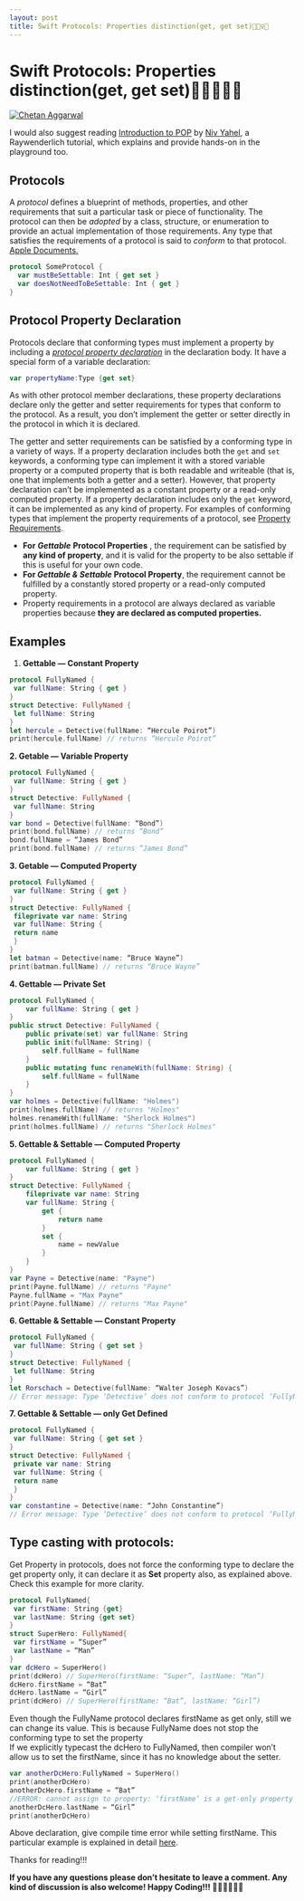 ```yaml
---
layout: post
title: Swift Protocols: Properties distinction(get, get set)🏃🏻‍♀️🏃
---
```


# Swift Protocols: Properties distinction(get, get set)🏃🏻‍♀️🏃🏻

[![Chetan Aggarwal](https://miro.medium.com/fit/c/96/96/1*jcaljTwAZ5cKY91bZFHq5A.jpeg)](https://medium.com/@chetan15aga?source=post_page-----32a34a7f16e9--------------------------------)

I would also suggest reading [Introduction to POP](https://www.raywenderlich.com/148448/introducing-protocol-oriented-programming) by [Niv Yahel](https://www.raywenderlich.com/u/nivivon), a Raywenderlich tutorial, which explains and provide hands-on in the playground too.

## Protocols

A *protocol* defines a blueprint of methods, properties, and other requirements that suit a particular task or piece of functionality. The protocol can then be *adopted* by a class, structure, or enumeration to provide an actual implementation of those requirements. Any type that satisfies the requirements of a protocol is said to *conform* to that protocol. [Apple Documents.](https://developer.apple.com/library/content/documentation/Swift/Conceptual/Swift_Programming_Language/Protocols.html)

```swift
protocol SomeProtocol {  
  var mustBeSettable: Int { get set }  
  var doesNotNeedToBeSettable: Int { get }  
}
```

## Protocol Property Declaration

Protocols declare that conforming types must implement a property by including a [*protocol property declaration*](https://developer.apple.com/library/content/documentation/Swift/Conceptual/Swift_Programming_Language/Declarations.html) in the declaration body. It have a special form of a variable declaration:

```swift
var propertyName:Type {get set}
```

As with other protocol member declarations, these property declarations declare only the getter and setter requirements for types that conform to the protocol. As a result, you don’t implement the getter or setter directly in the protocol in which it is declared.

The getter and setter requirements can be satisfied by a conforming type in a variety of ways. If a property declaration includes both the `get` and `set` keywords, a conforming type can implement it with a stored variable property or a computed property that is both readable and writeable (that is, one that implements both a getter and a setter). However, that property declaration can’t be implemented as a constant property or a read-only computed property. If a property declaration includes only the `get` keyword, it can be implemented as any kind of property. For examples of conforming types that implement the property requirements of a protocol, see [Property Requirements](https://developer.apple.com/library/content/documentation/Swift/Conceptual/Swift_Programming_Language/Protocols.html#//apple_ref/doc/uid/TP40014097-CH25-ID269).

-   **For** ***Gettable*** **Protocol Properties** , the requirement can be satisfied by **any kind of property**, and it is valid for the property to be also settable if this is useful for your own code.
-   **For *Gettable & Settable* Protocol Property**, the requirement cannot be fulfilled by a constantly stored property or a read-only computed property.
-   Property requirements in a protocol are always declared as variable properties because **they are declared as computed properties.**

## Examples

1.  **Gettable — Constant Property**

```swift
protocol FullyNamed {  
 var fullName: String { get }  
}  
struct Detective: FullyNamed {  
 let fullName: String  
}  
let hercule = Detective(fullName: “Hercule Poirot”)  
print(hercule.fullName) // returns “Hercule Poirot”
```

**2\. Getable — Variable Property**
```swift
protocol FullyNamed {  
 var fullName: String { get }  
}  
struct Detective: FullyNamed {  
 var fullName: String  
}  
var bond = Detective(fullName: “Bond”)  
print(bond.fullName) // returns “Bond”  
bond.fullName = “James Bond”  
print(bond.fullName) // returns “James Bond”
```
**3\. Getable — Computed Property**
```swift
protocol FullyNamed {  
 var fullName: String { get }  
}  
struct Detective: FullyNamed {  
 fileprivate var name: String  
 var fullName: String {  
 return name  
 }  
}  
let batman = Detective(name: “Bruce Wayne”)  
print(batman.fullName) // returns “Bruce Wayne”
```
**4\. Gettable — Private Set**
```swift
protocol FullyNamed {  
    var fullName: String { get }  
}  
public struct Detective: FullyNamed {  
    public private(set) var fullName: String  
    public init(fullName: String) {  
        self.fullName = fullName  
    }     
    public mutating func renameWith(fullName: String) {  
        self.fullName = fullName  
    }  
}  
var holmes = Detective(fullName: "Holmes")  
print(holmes.fullName) // returns "Holmes"  
holmes.renameWith(fullName: "Sherlock Holmes")  
print(holmes.fullName) // returns "Sherlock Holmes"
```
**5\. Gettable & Settable — Computed Property**
```swift
protocol FullyNamed {  
    var fullName: String { get }  
}  
struct Detective: FullyNamed {  
    fileprivate var name: String  
    var fullName: String {  
        get {  
            return name  
        }  
        set {  
            name = newValue  
        }  
    }  
}  
var Payne = Detective(name: "Payne")  
print(Payne.fullName) // returns "Payne"  
Payne.fullName = "Max Payne"  
print(Payne.fullName) // returns "Max Payne"
```
**6\. Gettable & Settable — Constant Property**
```swift
protocol FullyNamed {  
 var fullName: String { get set }  
}  
struct Detective: FullyNamed {  
 let fullName: String  
}  
let Rorschach = Detective(fullName: “Walter Joseph Kovacs”)  
// Error message: Type ‘Detective’ does not conform to protocol ‘FullyNamed’
```
**7\. Gettable & Settable — only Get Defined**
```swift
protocol FullyNamed {  
 var fullName: String { get set }  
}  
struct Detective: FullyNamed {  
 private var name: String  
 var fullName: String {  
 return name  
 }  
}  
var constantine = Detective(name: “John Constantine”)  
// Error message: Type ‘Detective’ does not conform to protocol ‘FullyNamed’
```
## Type casting with protocols:

Get Property in protocols, does not force the conforming type to declare the get property only, it can declare it as **Set** property also, as explained above. Check this example for more clarity.
```swift
protocol FullyNamed{  
 var firstName: String {get}  
 var lastName: String {get set}  
}  
struct SuperHero: FullyNamed{  
 var firstName = “Super”  
 var lastName = “Man”  
}  
var dcHero = SuperHero()  
print(dcHero) // SuperHero(firstName: “Super”, lastName: “Man”)  
dcHero.firstName = “Bat”  
dcHero.lastName = “Girl”  
print(dcHero) // SuperHero(firstName: “Bat”, lastName: “Girl”)
```
Even though the FullyName protocol declares firstName as get only, still we can change its value. This is because FullyName does not stop the conforming type to set the property  
If we explicitly typecast the dcHero to FullyNamed, then compiler won’t allow us to set the firstName, since it has no knowledge about the setter.
```swift
var anotherDcHero:FullyNamed = SuperHero()  
print(anotherDcHero)  
anotherDcHero.firstName = “Bat”   
//ERROR: cannot assign to property: ‘firstName’ is a get-only property  
anotherDcHero.lastName = “Girl”  
print(anotherDcHero)
```
Above declaration, give compile time error while setting firstName. This particular example is explained in detail [here](https://vishal-singh-panwar.github.io/SwiftProtocols/).

Thanks for reading!!!

**If you have any questions please don’t hesitate to leave a comment. Any kind of discussion is also welcome! Happy Coding!!! 💚💚💚💚💚💚**